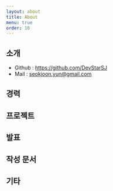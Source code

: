 ```yaml
---
layout: about
title: About
menu: true
order: 10
---
```


## 소개 
- Github : <https://github.com/DevStarSJ>
- Mail : seokjoon.yun@gmail.com


## 경력


## 프로젝트



## 발표


## 작성 문서


## 기타

